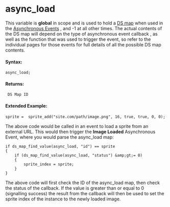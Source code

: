 # async_load

This variable is **global** in scope and is used to hold a [DS
map](../../../GML_Reference/Data_Structures/DS_Maps/DS_Maps) when
used in the [Asynchronous
Events](../../../../The_Asset_Editors/Object_Properties/Async_Events)
, and -1 at all other times. The actual contents of the DS map will
depend on the type of asynchronous event callback , as well as the
function that was used to trigger the event, so refer to the individual
pages for those events for full details of all the possible DS map
contents.

#### Syntax:

``` gml
async_load;
```

#### Returns:

``` gml
 DS Map ID
```

#### Extended Example:

``` gml
sprite =  sprite_add("site.com/path/image.png", 16, true, true, 0, 0);
```

The above code would be called in an event to load a sprite from an
external URL. This would then trigger the **Image Loaded** Asynchronous
Event, where you would parse the async_load map:

``` gml
if ds_map_find_value(async_load, "id") == sprite
{
    if (ds_map_find_value(async_load, "status") &amp;gt;= 0)
    {
        sprite_index = sprite;
    }
}
```

The above code will first check the ID of the async_load map, then check
the status of the callback. If the value is greater than or equal to 0
(signalling success) the result from the callback will then be used to
set the sprite index of the instance to the newly loaded image.
